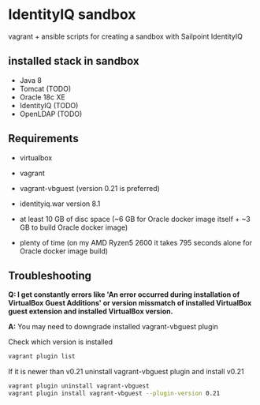 # IdentityIQ sandbox
vagrant + ansible scripts for creating a sandbox with Sailpoint IdentityIQ

## installed stack in sandbox
- Java 8
- Tomcat (TODO)
- Oracle 18c XE
- IdentityIQ (TODO)
- OpenLDAP (TODO)

## Requirements
- virtualbox
- vagrant
- vagrant-vbguest (version 0.21 is preferred)
- identityiq.war version 8.1
- at least 10 GB of disc space (~6 GB for Oracle docker image itself + ~3 GB to build Oracle docker image)

- plenty of time (on my AMD Ryzen5 2600 it takes 795 seconds alone for Oracle docker image build)

## Troubleshooting
**Q: I get constantly errors like 'An error occurred during installation of VirtualBox Guest Additions' or version missmatch of installed VirtualBox guest extension and installed VirtualBox version.**

**A:** You may need to downgrade installed vagrant-vbguest plugin

Check which version is installed
```sh
vagrant plugin list
```

If it is newer than v0.21 uninstall vagrant-vbguest plugin and install v0.21
```sh
vagrant plugin uninstall vagrant-vbguest
vagrant plugin install vagrant-vbguest --plugin-version 0.21
```
